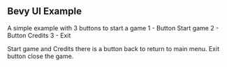 ## Bevy UI Example

A simple example with 3 buttons to start a game
1 - Button Start game
2 - Button Credits
3 - Exit

Start game and Credits there is a button back to return to main menu.
Exit button close the game.

